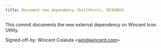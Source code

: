 ```yaml
---
title: Document new dependency (buildtools, 9536869)
---
```


This commit documents the new external dependency on Wincent Icon Utility.

Signed-off-by: Wincent Colaiuta &lt;win@wincent.com&gt;

